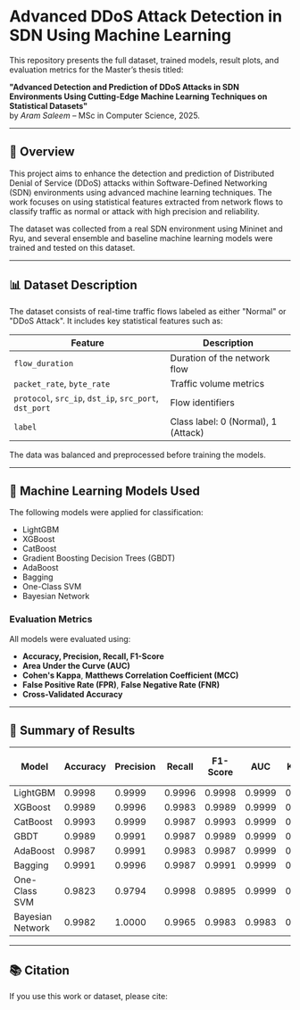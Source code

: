 # Advanced DDoS Attack Detection in SDN Using Machine Learning

This repository presents the full dataset, trained models, result plots, and evaluation metrics for the Master’s thesis titled:

**"Advanced Detection and Prediction of DDoS Attacks in SDN Environments Using Cutting-Edge Machine Learning Techniques on Statistical Datasets"**  
by *Aram Saleem* – MSc in Computer Science, 2025.

---

## 📌 Overview

This project aims to enhance the detection and prediction of Distributed Denial of Service (DDoS) attacks within Software-Defined Networking (SDN) environments using advanced machine learning techniques. The work focuses on using statistical features extracted from network flows to classify traffic as normal or attack with high precision and reliability.

The dataset was collected from a real SDN environment using Mininet and Ryu, and several ensemble and baseline machine learning models were trained and tested on this dataset.

---

## 📊 Dataset Description

The dataset consists of real-time traffic flows labeled as either "Normal" or "DDoS Attack". It includes key statistical features such as:

| Feature | Description |
|--------|-------------|
| `flow_duration` | Duration of the network flow |
| `packet_rate`, `byte_rate` | Traffic volume metrics |
| `protocol`, `src_ip`, `dst_ip`, `src_port`, `dst_port` | Flow identifiers |
| `label` | Class label: 0 (Normal), 1 (Attack) |

The data was balanced and preprocessed before training the models.

---

## 🧠 Machine Learning Models Used

The following models were applied for classification:

- LightGBM
- XGBoost
- CatBoost
- Gradient Boosting Decision Trees (GBDT)
- AdaBoost
- Bagging
- One-Class SVM
- Bayesian Network

### Evaluation Metrics
All models were evaluated using:
- **Accuracy, Precision, Recall, F1-Score**
- **Area Under the Curve (AUC)**
- **Cohen's Kappa**, **Matthews Correlation Coefficient (MCC)**
- **False Positive Rate (FPR)**, **False Negative Rate (FNR)**
- **Cross-Validated Accuracy**

---



## 🧪 Summary of Results

| Model | Accuracy | Precision | Recall | F1-Score | AUC | Kappa | MCC | FPR | FNR | Cross-Validated Accuracy |
|-------|----------|-----------|--------|----------|-----|--------|-----|-----|-----|---------------------------|
| LightGBM | 0.9998 | 0.9999 | 0.9996 | 0.9998 | 0.9999 | 0.9996 | 0.9996 | 0.0001 | 0.0004 | 0.9992 |
| XGBoost | 0.9989 | 0.9996 | 0.9983 | 0.9989 | 0.9999 | 0.9978 | 0.9978 | 0.0004 | 0.0017 | 0.9985 |
| CatBoost | 0.9993 | 0.9999 | 0.9987 | 0.9993 | 0.9999 | 0.9987 | 0.9987 | 0.0001 | 0.0013 | 0.9986 |
| GBDT | 0.9989 | 0.9991 | 0.9987 | 0.9989 | 0.9999 | 0.9978 | 0.9978 | 0.0009 | 0.0013 | 0.9993 |
| AdaBoost | 0.9987 | 0.9991 | 0.9983 | 0.9987 | 0.9999 | 0.9974 | 0.9974 | 0.0009 | 0.0017 | 0.9989 |
| Bagging | 0.9991 | 0.9996 | 0.9987 | 0.9991 | 0.9999 | 0.9982 | 0.9982 | 0.0004 | 0.0013 | 0.9992 |
| One-Class SVM | 0.9823 | 0.9794 | 0.9998 | 0.9895 | 0.9999 | 0.9322 | 0.9343 | 0.1077 | 0.0002 | 0.9505 |
| Bayesian Network | 0.9982 | 1.0000 | 0.9965 | 0.9983 | 0.9983 | 0.9965 | 0.9965 | 0.0000 | 0.0035 | 0.9984 |

---

## 📚 Citation

If you use this work or dataset, please cite:

